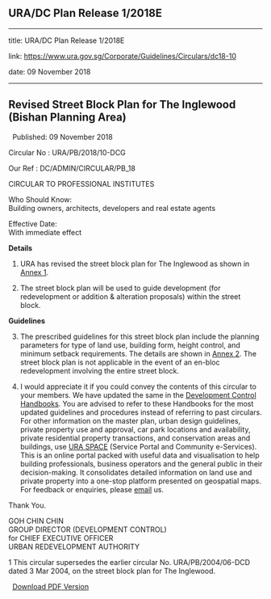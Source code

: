 ## URA/DC Plan Release 1/2018E
---
title: URA/DC Plan Release 1/2018E

link: https://www.ura.gov.sg/Corporate/Guidelines/Circulars/dc18-10

date: 09 November 2018

---

Revised Street Block Plan for The Inglewood  
(Bishan Planning Area)
--------------------------------------------------------------------------------------------------

  Published: 09 November 2018

Circular No : URA/PB/2018/10-DCG

Our Ref : DC/ADMIN/CIRCULAR/PB\_18

  

CIRCULAR TO PROFESSIONAL INSTITUTES

  

Who Should Know:  
Building owners, architects, developers and real estate agents

  

Effective Date:  
With immediate effect

  

**Details**

1.  URA has revised the street block plan for The Inglewood as shown in [Annex 1](https://www.ura.gov.sg/-/media/Corporate/Guidelines/Development-control/Circulars/2018/Nov/dc18-10/dc18-10-Annex-1.pdf).

2.  The street block plan will be used to guide development (for redevelopment or addition & alteration proposals) within the street block.

**Guidelines**

3.  The prescribed guidelines for this street block plan include the planning parameters for type of land use, building form, height control, and minimum setback requirements. The details are shown in [Annex 2](https://www.ura.gov.sg/-/media/Corporate/Guidelines/Development-control/Circulars/2018/Nov/dc18-10/dc18-10-Annex-2.pdf). The street block plan is not applicable in the event of an en-bloc redevelopment involving the entire street block.

4.  I would appreciate it if you could convey the contents of this circular to your members. We have updated the same in the [Development Control Handbooks](https://www.ura.gov.sg/Corporate/Guidelines/Development-Control). You are advised to refer to these Handbooks for the most updated guidelines and procedures instead of referring to past circulars. For other information on the master plan, urban design guidelines, private property use and approval, car park locations and availability, private residential property transactions, and conservation areas and buildings, use [URA SPACE](https://www.ura.gov.sg/maps/) (Service Portal and Community e-Services). This is an online portal packed with useful data and visualisation to help building professionals, business operators and the general public in their decision-making. It consolidates detailed information on land use and private property into a one-stop platform presented on geospatial maps. For feedback or enquiries, please [email](https://www.ura.gov.sg/feedbackWeb/contactus_feedback.jsp) us.

Thank You.  
  
GOH CHIN CHIN  
GROUP DIRECTOR (DEVELOPMENT CONTROL)  
for CHIEF EXECUTIVE OFFICER  
URBAN REDEVELOPMENT AUTHORITY



1 This circular supersedes the earlier circular No. URA/PB/2004/06-DCD dated 3 Mar 2004, on the street block plan for The Inglewood.

  



  [Download PDF Version](https://www.ura.gov.sg/services/download_file.aspx?f={E0D60728-AED3-4E7C-9D9C-6D9E2DEDCF3D})

